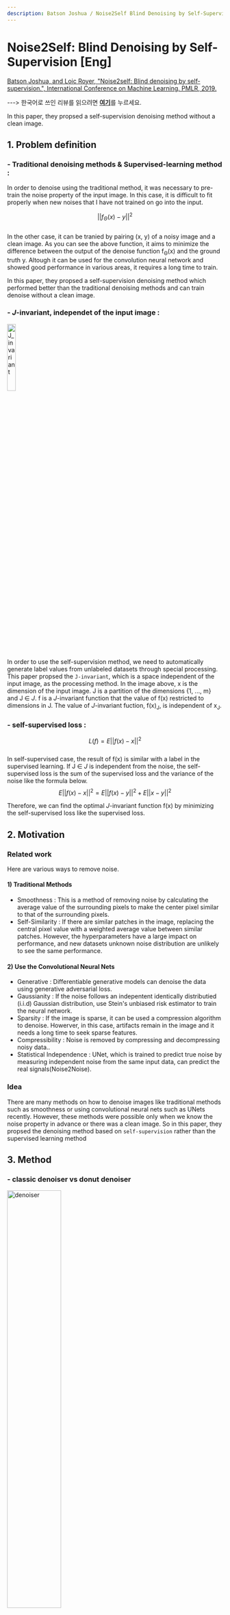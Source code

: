 ```yaml
---
description: Batson Joshua / Noise2Self Blind Denoising by Self-Supervision / ICML
---
```


# Noise2Self: Blind Denoising by Self-Supervision \[Eng\]
[Batson Joshua, and Loic Royer, "Noise2self: Blind denoising by self-supervision.", International Conference on Machine Learning. PMLR, 2019.
](https://arxiv.org/abs/1901.11365)

---&gt; 한국어로 쓰인 리뷰를 읽으려면 [**여기**](icml-2019-Noise2Self-kor.md)를 누르세요.

In this paper, they propsed a self-supervision denoising method without a clean image.


##  1. Problem definition
### - Traditional denoising methods & Supervised-learning method :          
In order to denoise using the traditional method, it was necessary to pre-train the noise property of the input image. In this case, it is difficult to fit properly when new noises that I have not trained on go into the input. 
                      
$$||f_{Θ}(x)-y||^2$$             
In the other case, it can be tranied by pairing (x, y) of a noisy image and a clean image. As you can see the above function, it aims to minimize the difference between the output of the denoise function f<sub>Θ</sub>(x) and the ground truth y. Altough it can be used for the convolution neural network and showed good performance in various areas, it requires a long time to train.


In this paper, they propsed a self-supervision denoising method which performed better than the traditional denoising methods and can train denoise without a clean image.
### - $J$-invariant, independet of the input image  :          
<img src="../../.gitbook/assets/18/J_invariant.png" width="20%" height="20%" alt="J_invariant"></img>       
In order to use the self-supervision method, we need to automatically generate label values from unlabeled datasets through special processing. This paper propsed the `J-invariant`, which is a space independent of the input image, as the processing method.
In the image above, x is the dimension of the input image. J is a partition of the dimensions {1, ..., m} and J ∈ $J$. f is a $J$-invariant function that the value of f(x) restricted to dimensions in J. The value of $J$-invariant fuction, f(x)<sub>J</sub>, is independent of x<sub>J</sub>.
    
### - self-supervised loss :     
$$L(f) = E||f(x)-x||^2$$       
In self-supervised case, the result of f(x) is similar with a label in the supervised learning. If J ∈ $J$ is independent from the noise, the self-supervised loss is the sum of the supervised loss and the variance of the noise like the formula below.           
$$E||f(x)-x||^2 = E||f(x)-y||^2 + E||x-y||^2$$     

Therefore, we can find the optimal $J$-invariant function f(x) by minimizing the self-supervised loss like the supervised loss.

## 2. Motivation
### Related work
Here are various ways to remove noise.

#### 1) Traditional Methods
- Smoothness : This is a method of removing noise by calculating the average value of the surrounding pixels to make the center pixel similar to that of the surrounding pixels.
- Self-Similarity : If there are similar patches in the image, replacing the central pixel value with a weighted average value between similar patches. However, the hyperparameters have a large impact on performance, and new datasets unknown noise distribution are unlikely to see the same performance.

#### 2) Use the Convolutional Neural Nets
- Generative : Differentiable generative models can denoise the data using generative adversarial loss.
- Gaussianity : If the noise follows an indepentent identically distributied (i.i.d) Gaussian distribution, use Stein's unbiased risk estimator to train the neural network.
- Sparsity : If the image is sparse, it can be used a compression algorithm to denoise. Howerver, in this case, artifacts remain in the image and it needs a long time to seek sparse features.
- Compressibility : Noise is removed by compressing and decompressing noisy data..
- Statistical Independence : UNet, which is trained to predict true noise by measuring independent noise from the same input data, can predict the real signals(Noise2Noise).

### Idea
There are many methods on how to denoise images like traditional methods such as smoothness or using convolutional neural nets such as UNets recently. However, these methods were possible only when we know the noise property in advance or there was a clean image. So in this paper, they propsed the denoising method based on `self-supervision` rather than the supervised learning method

## 3. Method
### - classic denoiser vs donut denoiser              
<img src="../../.gitbook/assets/18/denoiser.png" width="50%" height="50%"   alt="denoiser"></img> 
> - classic denoiser : Using a median filer that replaces each pixel with the median of a disk of radius r → g<sub>r</sub>
> - donut denoiser : Same as classic denoiser except that the center part is removed → f<sub>r</sub>             

In the graph above, you can see the difference for each denoiser. r is the radius of each filter.       
For the donut denoiser (blue), the self-supervised minimum (red arrow) is same (r=3) with the ground truth minimum. The vertical difference between self-supervised and ground truth means the variance of the noise.         
On the other hand, in the case of classic denoiser (orange), self-supervised MSE continues to increase and there is no correlation with ground truth results.      
In other words, the donut denoiser can adjust the loss value with self-supervised, but the classic denoiser can adjust the loss value only when there is a ground truth.         


### - $J$-invariant function : f<sub>Θ</sub>            
$$f_{Θ}(x)_{J} := g_{Θ}(1_{J}ㆍs(x) + 1_{J^c}ㆍx)_{J}$$   
$J$-invariant f<sub>Θ</sub> function can be defined as above. g<sub>Θ</sub> is any classical denoiser, and J(J ∈ $J$) is any partition of the pixels to distinguish it from adjacent pixels like a mask. s(x) is the function replacing each pixel with the average of its neighbors (interpolation). That is, f<sub>Θ</sub> function interpolates with s(x) only in the area corresponding to J, and applies the original image x to other areas($J^c$), then applies the classical denoiser. f<sub>Θ</sub>(x)<sub>J</sub> gets independent results with x<sub>J</sub> because g<sub>Θ</sub> was applied after interpolation of x in $J$ space. As a result, image x performed better when g<sub>Θ</sub> was applied after interpolation than when applied directly to the classical denoiser g<sub>Θ</sub>. 


## 4. Experiment & Result
### Experimental setup
|   Dataset  | Hanzi | CellNet |   ImageNet   |
|:----------:|:-----:|:-------:|:------------:|
| Image size | 64x64 | 128x128 | 128x128(RGB) |
| batch size |   64  |    64   |      32      |
|    epoch   |   30  |    50   |       1      |                           

They compared the denoise performance when self-supervised by applying the $J$-invariant function. There are three data sets: Hanzi, a Chinese character data set, CellNet, a microscope data set and an ImageNet data set. Unet and DnCNN were used to compare the performance of each. They use a random partition of 25 subsets for $J$-invariant and Peak-Signal-to-Noise Raio (PSNR) was used as an evaluation metric. A larger value of PSNR means less loss of image quality.

### Result
<img src="../../.gitbook/assets/18/result1.png" width="40%" height="40%"   alt="result1"></img>   
The table above shows the PSNR results according to each data and denoise architecture. Noise2Self(N2S) performed better than NLM and BM3D, which are traditional denoiser methods, and shows similar performance to Noise2Truth(N2T) trained with clean target and Noise2Noise(N2N) trained together with independent noise.     

<img src="../../.gitbook/assets/18/result2.png" width="50%" height="40%"   alt="result2"></img>     
When looking at the result of denoising as an image, N2S performed better at removing noise than NLM and BM3D and showed similar results to N2N and N2T.


## 5. Conclusion
Noise2Self removes noise in a self-supervision method, unlike other denoising methods. The advantage of this model is that it can remove noise without prior learning about the noise and can be trained without a clean image. However, there is a trade-off between bias and variance depending on how the size of J is set.
     

### Take home message
> Self-supervised learning can be used to learn without target data.
>
> The noise data and the result of $J$-invariant function f(x) are independent of each other.
>
> With self-supervised learning, it can denoise only with the noise data and the result of $J$-invariant function, without clean data.

## Author / Reviewer information
### Author

**황현민** 
* KAIST AI
* [GitHub Link](https://github.com/HYUNMIN-HWANG)
* hyunmin_hwang@kaist.ac.kr

### Reviewer
...

## Reference & Additional materials
1. Batson, J.D., & Royer, L.A. (2019). Noise2Self: Blind Denoising by Self-Supervision. ArXiv, abs/1901.11365. ([link](https://arxiv.org/abs/1901.11365))
2. Lehtinen, J., Munkberg, J., Hasselgren, J., Laine, S., Karras, T., Aittala, M., & Aila, T. (2018). Noise2noise: Learning image restoration without clean data. arXiv preprint arXiv:1803.04189. ([link](https://arxiv.org/abs/1803.04189))
3. Local averaging ([link](https://swprog.tistory.com/entry/OpenCV-%EC%9E%A1%EC%9D%8Cnoise-%EC%A0%9C%EA%B1%B0%ED%95%98%EA%B8%B0-Local-Averaging-Gaussian-smoothing)) 
4. Noise2Self github ([link](https://github.com/czbiohub/noise2self)) 
5. PSNR ([link](https://ko.wikipedia.org/wiki/%EC%B5%9C%EB%8C%80_%EC%8B%A0%ED%98%B8_%EB%8C%80_%EC%9E%A1%EC%9D%8C%EB%B9%84))  
